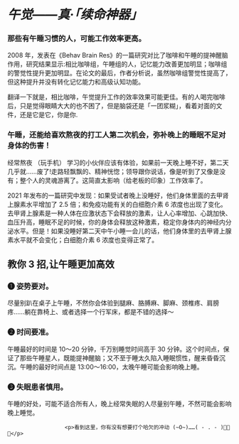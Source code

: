# *午觉——真·「续命神器」*
### <p>那些有午睡习惯的人，可能工作效率更高。</p>
  <p>2008 年，发表在《Behav Brain Res》的一篇研究对比了咖啡和午睡的提神醒脑作用，研究结果显示:相比咖啡组，午睡组的人，记忆能力改善更加明显；咖啡组的警觉性提升更加明显。在论文的最后，作者分析说，虽然咖啡组警觉性提高了，但这种提升并没有转化记忆能力和高级认知功能。
<p>翻译一下就是，相比咖啡，午觉提升工作的效率效果可能更佳。有的人喝完咖啡后，只是觉得眼睛大大的也不困了，但是脑袋还是「一团浆糊」，看着对面的文件，还是它是它，你是你.</p>

### 午睡，还能给喜欢熬夜的打工人第二次机会，弥补晚上的睡眠不足对身体的伤害！
  <p>经常熬夜 （玩手机） 学习的小伙伴应该有体验，如果前一天晚上睡不好，第二天几乎就……废了!走路轻飘飘的、精神恍惚；领导跟你说话，像是听到了又像是没有；整个人的灵魂游离了。这简直太影响（给老板的印象）工作效率了。</p>
<p>2021 年发布的一篇研究中发现：如果受试者晚上没睡好，他们身体里面的去甲肾上腺素水平增加了 2.5 倍；和免疫功能有关的白细胞介素 6 浓度也出现了变化。去甲肾上腺素是一种人体在应激状态下会释放的激素，让人心率增加、心跳加快、血压升高，睡眠不足的时候，你的身体会释放这种激素，稳定你身体内的神经内分泌水平。但是！如果没睡好第二天中午小睡一会儿的话，他们身体里的去甲肾上腺素水平就不会变化；白细胞介素 6 浓度也变得正常了。</p>

## 教你 3 招,让午睡更加高效

### ➊ 姿势要对。
  <p>尽量别趴在桌子上午睡，不然你会体验到腿麻、胳膊麻、脚麻、颈椎疼、肩膀疼……躺在靠椅上、或者选择一个行军床，都是不错的选择～</p>

### ➋ 时间要准。

  <p>午睡最好的时间是 10～20 分钟，千万别睡觉时间高于 30 分钟。这个时间点，保证了那些午睡星人，既能提神醒脑；又不至于睡太久陷入睡眠惯性，醒来昏昏沉沉。午睡的最好时间点是 13:00～16:00，太晚午睡可能会影响晚上睡。</p>

### ➌ 失眠患者慎用。

  <p>午睡的好处，可能不适合所有人，晚上经常失眠的人尽量别午睡，不然可能会影响晚上睡觉。</p>



                      <p>看到这里，你有没有想要打个哈欠的冲动 (~O~)……( - . - )🥱🥱🥱</p>
 
